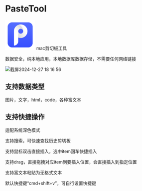 
# PasteTool
<img src="./PasteDirect/Resource/Assets.xcassets/AppIcon.appiconset/icon_512x512.png" width="96">
mac剪切板工具

数据安全，纯本地应用，本地数据库数据存储，不需要任何网络链接

<img width="2048" alt="截屏2024-12-27 18 16 56" src="https://github.com/user-attachments/assets/f7163799-b431-4679-97cf-007d099c0071" />

## 支持数据类型
图片，文字，html，code，各种富文本

## 支持快捷操作
适配系统深色模式

支持搜索，可快速查找历史剪切板

支持鼠标双击直接插入，选中item回车快捷插入

支持drag，直接拖拽对应item到要插入位置，会直接插入到指定位置

支持富文本粘贴为无格式文本

默认快捷键“cmd+shift+v”，可自行设置快捷键


